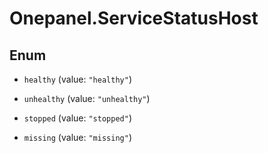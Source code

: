 # Onepanel.ServiceStatusHost

## Enum


* `healthy` (value: `"healthy"`)

* `unhealthy` (value: `"unhealthy"`)

* `stopped` (value: `"stopped"`)

* `missing` (value: `"missing"`)


